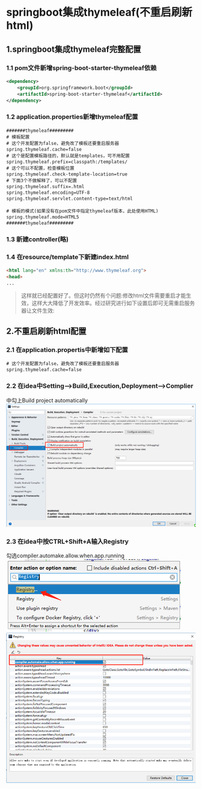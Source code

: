 # springboot集成thymeleaf(不重启刷新html)

## 1.springboot集成thymeleaf完整配置 
### 1.1 pom文件新增spring-boot-starter-thymeleaf依赖
```xml
<dependency>
    <groupId>org.springframework.boot</groupId>
    <artifactId>spring-boot-starter-thymeleaf</artifactId>
</dependency>
```
### 1.2 application.properties新增thymeleaf配置
```properties
#######thymeleaf#########
# 模板配置
# 这个开发配置为false，避免改了模板还要重启服务器
spring.thymeleaf.cache=false
# 这个是配置模板路径的，默认就是templates，可不用配置
spring.thymeleaf.prefix=classpath:/templates/
# 这个可以不配置，检查模板位置
spring.thymeleaf.check-template-location=true
# 下面3个不做解释了，可以不配置
spring.thymeleaf.suffix=.html
spring.thymeleaf.encoding=UTF-8
spring.thymeleaf.servlet.content-type=text/html

# 模板的模式(如果没有在pom文件中指定thymeleaf版本，此处使用HTML)
spring.thymeleaf.mode=HTML5
#######thymeleaf#########
```
### 1.3 新建controller(略)

### 1.4 在resource/template下新建index.html
```HTML
<html lang="en" xmlns:th="http://www.thymeleaf.org">
<head>
...
```
> 这样就已经配置好了。但这时仍然有个问题:修改html文件需要重启才能生效，这样大大降低了开发效率。经过研究进行如下设置后即可无需重启服务器让文件生效:

## 2.不重启刷新html配置
### 2.1 在application.propertis中新增如下配置
```properties
# 这个开发配置为false，避免改了模板还要重启服务器
spring.thymeleaf.cache=false
```
### 2.2 在idea中Setting-->Build,Execution,Deployment-->Complier
中勾上Build project automatically 
![001](images/20190724101058.png)

### 2.3 在idea中按CTRL+Shift+A输入Registry
勾选compiler.automake.allow.when.app.running 
![002](images/20190724101630.png)
![003](images/20190724101727.png)




